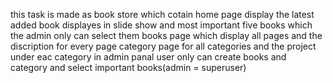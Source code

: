 this task is made as book store which cotain home page display the latest added book displayes in slide show and most important five books which the admin only can select them
books page which display all pages and the discription for every page 
category page for all categories and the project under eac category
in admin panal user only can create books and category and select important books(admin = superuser)
